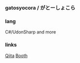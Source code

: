 ### gatosyocora / がとーしょこら

### lang
C#/UdonSharp and more

### links
[Qiita](https://qiita.com/gatosyocora)
[Booth](https://gatosyocora.booth.pm/)

<!--
**gatosyocora/gatosyocora** is a ✨ _special_ ✨ repository because its `README.md` (this file) appears on your GitHub profile.

Here are some ideas to get you started:

- 🔭 I’m currently working on ...
- 🌱 I’m currently learning ...
- 👯 I’m looking to collaborate on ...
- 🤔 I’m looking for help with ...
- 💬 Ask me about ...
- 📫 How to reach me: ...
- 😄 Pronouns: ...
- ⚡ Fun fact: ...
-->
